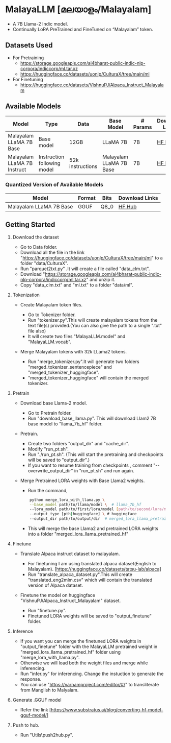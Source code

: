 # MalayaLLM [മലയാളം/Malayalam]
- A 7B Llama-2 Indic model.
- Continually LoRA PreTrained and FineTuned on “Malayalam” token.

## Datasets Used
  * For Pretraining
	* https://storage.googleapis.com/ai4bharat-public-indic-nlp-corpora/indiccorp/ml.tar.xz
 	* https://huggingface.co/datasets/uonlp/CulturaX/tree/main/ml
  * For Finetuning
  	* https://huggingface.co/datasets/VishnuPJ/Alpaca_Instruct_Malayalam 

 ## Available Models

| Model                    | Type                        | Data              | Base Model           | # Params | Download Links                                                         |
|--------------------------|-----------------------------|-------------------|----------------------|------|------------------------------------------------------------------------|
| Malayalam LLaMA 7B Base      | Base model                  | 12GB              | LLaMA 7B             | 7B   | [HF Hub](https://huggingface.co/VishnuPJ/MalayaLLM_7B_Base)     |
| Malayalam LLaMA 7B Instruct  | Instruction following model | 52k instructions | Malayalam LLaMA 7B Base  | 7B   | [HF Hub](https://huggingface.co/VishnuPJ/MalayaLLM_7B_Instruct_v0.1) |

### Quantized Version of Available Models

| Model                    | Format | Bits                 | Download Links                                                               |
|--------------------------|--------|----------------------|------------------------------------------------------------------------------|
| Malayalam LLaMA 7B Base      | GGUF   | Q8_0 | [HF Hub](https://huggingface.co/VishnuPJ/MalayaLLM_7B_Instruct_v0.1_GGUF)      |


## Getting Started
1) Download the dataset

	* Go to Data folder.
	* Download all the file in the link "https://huggingface.co/datasets/uonlp/CulturaX/tree/main/ml" to a folder "data/CulturaX".
    * Run "parquet2txt.py" .It will create a file called "data_clm.txt".
	* Download "https://storage.googleapis.com/ai4bharat-public-indic-nlp-corpora/indiccorp/ml.tar.xz" and unzip it.
	* Copy "data_clm.txt" and "ml.txt" to a folder "data/ml". 

2) Tokenization
	
   * Create Malayalam token files.

		* Go to Tokenizer folder.
		* Run "tokenizer.py".This will create malayalam tokens from the text file(s) provided.(You can also give the path to a single ".txt" file also)
		* It will create two files "MalayaLLM.model" and "MalayaLLM.vocab".

   * Merge Malayalam tokens with 32k LLama2 tokens.

		* Run "merge_tokenizer.py".It will generate two folders "merged_tokenizer_sentencepiece" and "merged_tokenizer_huggingface".
		* "merged_tokenizer_huggingface" will contain the merged tokenizer.

3) Pretrain

   * Download base Llama-2 model.

		* Go to Pretrain folder.
		* Run "download_base_llama.py". This will download Llam2 7B base model to "llama_7b_hf" folder.

   * Pretrain.

		* Create two folders "output_dir" and "cache_dir".
		* Modify "run_pt.sh".
		* Run "./run_pt.sh". (This will start the pretraining and checkpoints will be saved to "output_dir".) 
		* If you want to resume training from checkpoints , comment "--overwrite_output_dir" in "run_pt.sh" and run again.

   * Merge Pretrained LORA weights with Base Llama2 weights.

		* Run the command,
		```bash
			python merge_lora_with_llama.py \
    		--base_model path/to/llama/model \  # llama_7b_hf
    		--lora_model path/to/first/lora/model [path/to/second/lora/model] \ # checkpoint-22500
    		--output_type [pth|huggingface] \ # huggingface
    		--output_dir path/to/output/dir  # merged_lora_llama_pretrained_hf
        ```
    	* This will merge the base Llama2 and pretrained LORA weights into a folder "merged_lora_llama_pretrained_hf"

4) Finetune

   * Translate Alpaca instruct dataset to malayalam.

		* For finetuning I am using translated alpaca dataset(English to Malayalam). [https://huggingface.co/datasets/tatsu-lab/alpaca]
		* Run "translate_alpaca_dataset.py".This will create "translated_eng2mlm.csv" which will contain the translated version of Alpaca dataset.

   * Finetune the model on huggingface "VishnuPJ/Alpaca_Instruct_Malayalam" dataset.

		* Run "finetune.py".
		* Finetuned LORA weights will be saved to "output_finetune" folder.


5) Inference

	* If you want you can merge the finetuned LORA  weights in "output_finetune" folder with the MalayaLLM pretrained weight in "merged_lora_llama_pretrained_hf" folder using "merge_lora_with_llama.py".
	* Otherwise we will load both the weight files and merge while inferencing.
	* Run "infer.py" for inferencing. Change the instuction to generate the response.
	* You can use "https://varnamproject.com/editor/#/" to transliterate from Manglish to Malyalam.


6) Generate .GGUF model

	* Refer the link [https://www.substratus.ai/blog/converting-hf-model-gguf-model/]

7) Push to hub.

	* Run "Utils\push2hub.py".
